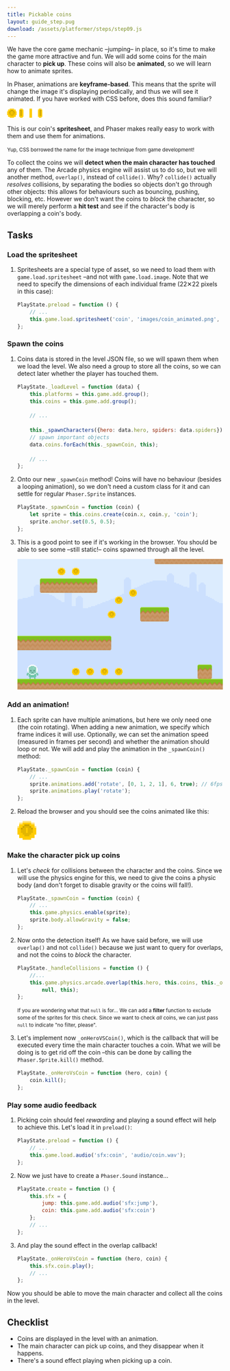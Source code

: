 ```yaml
---
title: Pickable coins
layout: guide_step.pug
download: /assets/platformer/steps/step09.js
---
```


We have the core game mechanic –jumping– in place, so it's time to make the game more attractive and fun. We will add some coins for the main character to **pick up**. These coins will also be **animated**, so we will learn how to animate sprites.

In Phaser, animations are **keyframe-based**. This means that the sprite will change the image it's displaying periodically, and thus we will see it animated. If you have worked with CSS before, does this sound familiar?

![Coin spritesheet](/assets/platformer/coin_spritesheet.png)

This is our coin's **spritesheet**, and Phaser makes really easy to work with them and use them for animations.

<small>Yup, CSS borrowed the name for the image technique from game development!</small>

To collect the coins we will **detect when the main character has touched** any of them. The Arcade physics engine will assist us to do so, but we will another method, `overlap()`, instead of `collide()`. Why? `collide()` actually _resolves_ collisions, by separating the bodies so objects don't go through other objects: this allows for behaviours such as bouncing, pushing, blocking, etc. However we don't want the coins to _block_ the character, so we will merely perform a **hit test** and see if the character's body is overlapping a coin's body.

## Tasks

### Load the spritesheet

1. Spritesheets are a special type of asset, so we need to load them with `game.load.spritesheet` –and not with `game.load.image`. Note that we need to specify the dimensions of each individual frame (22✕22 pixels in this case):

    ```js
    PlayState.preload = function () {
        // ...
        this.game.load.spritesheet('coin', 'images/coin_animated.png', 22, 22);
    };
    ```

### Spawn the coins

1. Coins data is stored in the level JSON file, so we will spawn them when we load the level. We also need a group to store all the coins, so we can detect later whether the player has touched them.

    ```js
    PlayState._loadLevel = function (data) {
        this.platforms = this.game.add.group();
        this.coins = this.game.add.group();

        // ...

        this._spawnCharacters({hero: data.hero, spiders: data.spiders});
        // spawn important objects
        data.coins.forEach(this._spawnCoin, this);

        // ...
    };
    ```

1. Onto our new `_spawnCoin` method! Coins will have no behaviour (besides a looping animation), so we don't need a custom class for it and can settle for regular `Phaser.Sprite` instances.

    ```js
    PlayState._spawnCoin = function (coin) {
        let sprite = this.coins.create(coin.x, coin.y, 'coin');
        sprite.anchor.set(0.5, 0.5);
    };
    ```

1. This is a good point to see if it's working in the browser. You should be able to see some –still static!– coins spawned through all the level.

    ![Static coins](/assets/platformer/static_coins.png)

### Add an animation!

1. Each sprite can have multiple animations, but here we only need one (the coin rotating). When adding a new animation, we specify which frame indices it will use. Optionally, we can set the animation speed (measured in frames per second) and whether the animation should loop or not. We will add and play the animation in the `_spawnCoin()` method:

    ```js
    PlayState._spawnCoin = function (coin) {
        // ...
        sprite.animations.add('rotate', [0, 1, 2, 1], 6, true); // 6fps, looped
        sprite.animations.play('rotate');
    };
    ```

1. Reload the browser and you should see the coins animated like this:

    ![Animated coin](/assets/platformer/animated_coin.gif)

### Make the character pick up coins

1. Let's _check_ for collisions between the character and the coins. Since we will use the physics engine for this, we need to give the coins a physic body (and don't forget to disable gravity or the coins will fall!).

    ```js
    PlayState._spawnCoin = function (coin) {
        // ...
        this.game.physics.enable(sprite);
        sprite.body.allowGravity = false;
    };
    ```

1. Now onto the detection itself! As we have said before, we will use `overlap()` and not `collide()` because we just want to query for overlaps, and not the coins to _block_ the character.

    ```js
    PlayState._handleCollisions = function () {
        //...
        this.game.physics.arcade.overlap(this.hero, this.coins, this._onHeroVsCoin,
            null, this);
    };
    ```

    <small>If you are wondering what that `null` is for… We can add a **filter** function to exclude some of the sprites for this check. Since we want to check _all_ coins, we can just pass `null` to indicate "no filter, please".</small>

1. Let's implement now `_onHeroVSCoin()`, which is the callback that will be executed every time the main character touches a coin. What we will be doing is to get rid off the coin –this can be done by calling the `Phaser.Sprite.kill()` method.

    ```js
    PlayState._onHeroVsCoin = function (hero, coin) {
        coin.kill();
    };
    ```

### Play some audio feedback

1. Picking coin should feel _rewarding_ and playing a sound effect will help to achieve this. Let's load it in `preload()`:

    ```js
    PlayState.preload = function () {
        // ...
        this.game.load.audio('sfx:coin', 'audio/coin.wav');
    };
    ```

1. Now we just have to create a `Phaser.Sound` instance…

    ```js
    PlayState.create = function () {
        this.sfx = {
            jump: this.game.add.audio('sfx:jump'),
            coin: this.game.add.audio('sfx:coin')
        };
        // ...
    };
    ```

1. And play the sound effect in the overlap callback!

    ```js
    PlayState._onHeroVsCoin = function (hero, coin) {
        this.sfx.coin.play();
        // ...
    };
    ```

Now you should be able to move the main character and collect all the coins in the level.

## Checklist

- Coins are displayed in the level with an animation.
- The main character can pick up coins, and they disappear when it happens.
- There's a sound effect playing when picking up a coin.
